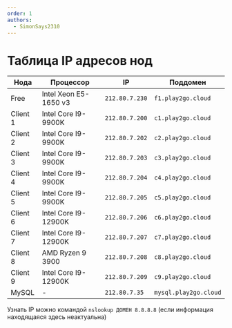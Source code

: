 ```yaml
---
order: 1
authors:
  - SimonSays2310
---
```


# Таблица IP адресов нод

| Нода | Процессор | IP | Поддомен |
|---|---|---|---|
| Free | Intel Xeon E5-1650 v3 | `212.80.7.230` | `f1.play2go.cloud` |
| Client 1 | Intel Core I9-9900K | `212.80.7.200` | `c1.play2go.cloud` |
| Client 2 | Intel Core I9-9900K | `212.80.7.202` | `c2.play2go.cloud` |
| Client 3 | Intel Core I9-9900K | `212.80.7.203` | `c3.play2go.cloud` |
| Client 4 | Intel Core I9-9900K | `212.80.7.204` | `c4.play2go.cloud` |
| Client 5 | Intel Core I9-9900K | `212.80.7.205` | `c5.play2go.cloud` |
| Client 6 | Intel Core I9-12900K | `212.80.7.206` | `c6.play2go.cloud` |
| Client 7 | Intel Core I9-12900K | `212.80.7.207` | `c7.play2go.cloud` |
| Client 8 | AMD Ryzen 9 3900 | `212.80.7.208` | `c8.play2go.cloud` |
| Client 9 | Intel Core I9-12900K | `212.80.7.209` | `c9.play2go.cloud` |
| MySQL | - | `212.80.7.35` | `mysql.play2go.cloud` |

Узнать IP можно командой `nslookup ДОМЕН 8.8.8.8` (если информация находящаяся здесь неактуальна)
